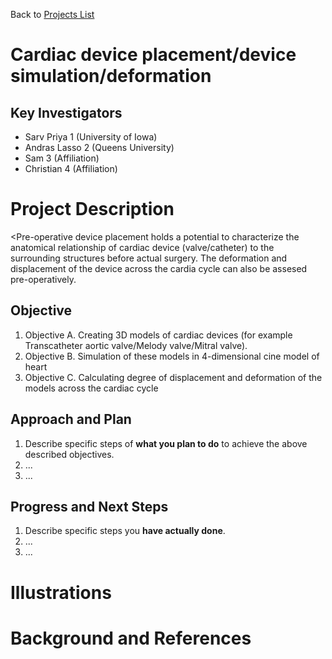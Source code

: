 Back to [Projects List](../../README.md#ProjectsList)

# Cardiac device placement/device simulation/deformation

## Key Investigators

- Sarv Priya 1 (University of Iowa)
- Andras Lasso 2 (Queens University)
- Sam 3 (Affiliation)
- Christian 4 (Affiliation)

# Project Description

<Pre-operative device placement holds a potential to characterize the anatomical relationship of cardiac device (valve/catheter) to the surrounding structures before actual surgery. The deformation and displacement of the device across the cardia cycle can also be assesed pre-operatively. 

## Objective

<!-- Describe here WHAT you would like to achieve (what you will have as end result). -->

1. Objective A. Creating 3D models of cardiac devices (for example Transcatheter aortic valve/Melody valve/Mitral valve).
1. Objective B. Simulation of these models in 4-dimensional cine model of heart
1. Objective C. Calculating degree of displacement and deformation of the models across the cardiac cycle

## Approach and Plan

<!-- Describe here HOW you would like to achieve the objectives stated above. -->

1. Describe specific steps of **what you plan to do** to achieve the above described objectives.
1. ...
1. ...

## Progress and Next Steps

<!-- Update this section as you make progress, describing of what you have ACTUALLY DONE. If there are specific steps that you could not complete then you can describe them here, too. -->

1. Describe specific steps you **have actually done**.
1. ...
1. ...

# Illustrations

<!-- Add pictures and links to videos that demonstrate what has been accomplished.
![Description of picture](Example2.jpg)
![Some more images](Example2.jpg)
-->

# Background and References

<!-- If you developed any software, include link to the source code repository. If possible, also add links to sample data, and to any relevant publications. -->
